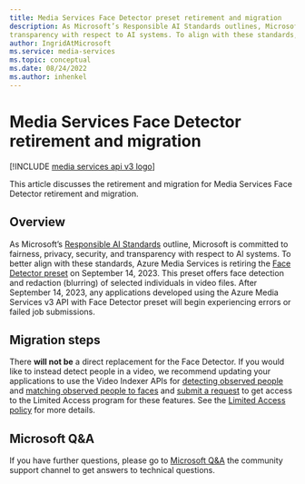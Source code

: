 ```yaml
---
title: Media Services Face Detector preset retirement and migration
description: As Microsoft’s Responsible AI Standards outlines, Microsoft is committed to fairness, privacy, security, and
transparency with respect to AI systems. To align with these standards, Azure Media Services is retiring the Face Detector preset on September 14, 2023.
author: IngridAtMicrosoft
ms.service: media-services
ms.topic: conceptual
ms.date: 08/24/2022
ms.author: inhenkel
---
```


# Media Services Face Detector retirement and migration

[!INCLUDE [media services api v3 logo](./includes/v3-hr.md)]

This article discusses the retirement and migration for Media Services Face Detector retirement and migration.

## Overview

As Microsoft’s [Responsible AI Standards](https://blogs.microsoft.com/on-the-issues/2022/06/21/microsofts-framework-for-building-ai-systems-responsibly/) outline, Microsoft is committed to fairness, privacy, security, and transparency
with respect to AI systems. To better align with these standards, Azure Media Services is retiring the [Face Detector preset](analyze-face-redaction-concept.md) on September 14, 2023. This preset offers face detection and redaction (blurring) of selected individuals in video files. After September 14, 2023, any applications developed using the Azure Media Services v3 API with Face Detector preset will begin experiencing errors or failed job submissions.

## Migration steps

There **will not be** a direct replacement for the Face Detector. If you would like to instead detect people in a video, we recommend updating your
applications to use the Video Indexer APIs for [detecting observed people](/azure/azure-video-indexer/observed-people-tracing) and [matching observed people to faces](/azure/azure-video-indexer/matched-person) and [submit a request](https://aka.ms/facerecognition) to get access to the Limited Access program for these features. See the [Limited Access policy](https://aka.ms/AAh91ff) for more details.

## Microsoft Q&A

If you have further questions, please go to [Microsoft Q&A](https://aka.ms/azureqa) the community support channel to get answers to technical questions.
